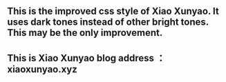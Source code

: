 ## This is the improved css style of Xiao Xunyao. It uses dark tones instead of other bright tones. This may be the only improvement.
## This is Xiao Xunyao blog address ： xiaoxunyao.xyz
